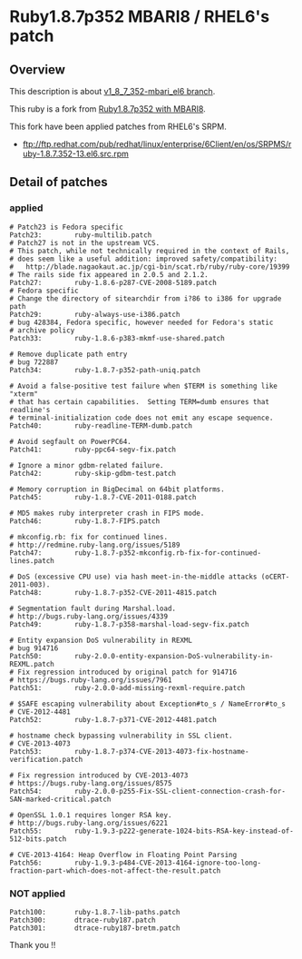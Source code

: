 Ruby1.8.7p352 MBARI8 / RHEL6's patch
===

Overview
---

This description is about [v1_8_7_352-mbari_el6 branch](https://github.com/shouta-dev/ruby1_8_7_352-mbari-el6/tree/v1_8_7_352-mbari_el6).

This ruby is a fork from [Ruby1.8.7p352 with MBARI8](https://github.com/brentr/matzruby/tree/v1_8_7_352-mbari).

This fork have been applied patches from RHEL6's SRPM.
* ftp://ftp.redhat.com/pub/redhat/linux/enterprise/6Client/en/os/SRPMS/ruby-1.8.7.352-13.el6.src.rpm

Detail of patches
---

### applied

```
# Patch23 is Fedora specific
Patch23:        ruby-multilib.patch
# Patch27 is not in the upstream VCS.
# This patch, while not technically required in the context of Rails,
# does seem like a useful addition: improved safety/compatibility:
#   http://blade.nagaokaut.ac.jp/cgi-bin/scat.rb/ruby/ruby-core/19399
# The rails side fix appeared in 2.0.5 and 2.1.2.
Patch27:        ruby-1.8.6-p287-CVE-2008-5189.patch
# Fedora specific
# Change the directory of sitearchdir from i?86 to i386 for upgrade path
Patch29:        ruby-always-use-i386.patch
# bug 428384, Fedora specific, however needed for Fedora's static
# archive policy
Patch33:        ruby-1.8.6-p383-mkmf-use-shared.patch

# Remove duplicate path entry
# bug 722887
Patch34:        ruby-1.8.7-p352-path-uniq.patch

# Avoid a false-positive test failure when $TERM is something like "xterm"
# that has certain capabilities.  Setting TERM=dumb ensures that readline's
# terminal-initialization code does not emit any escape sequence.
Patch40:        ruby-readline-TERM-dumb.patch

# Avoid segfault on PowerPC64.
Patch41:        ruby-ppc64-segv-fix.patch

# Ignore a minor gdbm-related failure.
Patch42:        ruby-skip-gdbm-test.patch

# Memory corruption in BigDecimal on 64bit platforms.
Patch45:        ruby-1.8.7-CVE-2011-0188.patch

# MD5 makes ruby interpreter crash in FIPS mode.
Patch46:        ruby-1.8.7-FIPS.patch

# mkconfig.rb: fix for continued lines.
# http://redmine.ruby-lang.org/issues/5189
Patch47:        ruby-1.8.7-p352-mkconfig.rb-fix-for-continued-lines.patch

# DoS (excessive CPU use) via hash meet-in-the-middle attacks (oCERT-2011-003).
Patch48:        ruby-1.8.7-p352-CVE-2011-4815.patch

# Segmentation fault during Marshal.load.
# http://bugs.ruby-lang.org/issues/4339
Patch49:        ruby-1.8.7-p358-marshal-load-segv-fix.patch

# Entity expansion DoS vulnerability in REXML
# bug 914716
Patch50:        ruby-2.0.0-entity-expansion-DoS-vulnerability-in-REXML.patch
# Fix regression introduced by original patch for 914716
# https://bugs.ruby-lang.org/issues/7961
Patch51:        ruby-2.0.0-add-missing-rexml-require.patch

# $SAFE escaping vulnerability about Exception#to_s / NameError#to_s
# CVE-2012-4481
Patch52:        ruby-1.8.7-p371-CVE-2012-4481.patch

# hostname check bypassing vulnerability in SSL client.
# CVE-2013-4073
Patch53:        ruby-1.8.7-p374-CVE-2013-4073-fix-hostname-verification.patch

# Fix regression introduced by CVE-2013-4073
# https://bugs.ruby-lang.org/issues/8575
Patch54:        ruby-2.0.0-p255-Fix-SSL-client-connection-crash-for-SAN-marked-critical.patch

# OpenSSL 1.0.1 requires longer RSA key.
# http://bugs.ruby-lang.org/issues/6221
Patch55:        ruby-1.9.3-p222-generate-1024-bits-RSA-key-instead-of-512-bits.patch

# CVE-2013-4164: Heap Overflow in Floating Point Parsing
Patch56:        ruby-1.9.3-p484-CVE-2013-4164-ignore-too-long-fraction-part-which-does-not-affect-the-result.patch
```

### NOT applied

```
Patch100:       ruby-1.8.7-lib-paths.patch
Patch300:       dtrace-ruby187.patch
Patch301:       dtrace-ruby187-bretm.patch
```


Thank you !!

